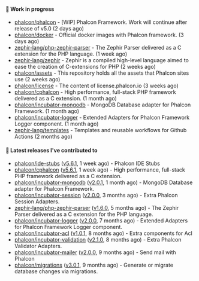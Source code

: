 #### :wrench: Work in progress

- [phalcon/phalcon](https://github.com/phalcon/phalcon) - [WIP] Phalcon Framework. Work will continue after release of v5.0 (2 days ago)
- [phalcon/docker](https://github.com/phalcon/docker) - Official docker images with Phalcon framework. (3 days ago)
- [zephir-lang/php-zephir-parser](https://github.com/zephir-lang/php-zephir-parser) - The Zephir Parser delivered as a C extension for the PHP language. (1 week ago)
- [zephir-lang/zephir](https://github.com/zephir-lang/zephir) - Zephir is a compiled high-level language aimed to ease the creation of C-extensions for PHP (2 weeks ago)
- [phalcon/assets](https://github.com/phalcon/assets) - This repository holds all the assets that Phalcon sites use (2 weeks ago)
- [phalcon/license](https://github.com/phalcon/license) - The content of license.phalcon.io (3 weeks ago)
- [phalcon/cphalcon](https://github.com/phalcon/cphalcon) - High performance, full-stack PHP framework delivered as a C extension. (1 month ago)
- [phalcon/incubator-mongodb](https://github.com/phalcon/incubator-mongodb) - MongoDB Database adapter for Phalcon Framework. (1 month ago)
- [phalcon/incubator-logger](https://github.com/phalcon/incubator-logger) - Extended Adapters for Phalcon Framework Logger component. (1 month ago)
- [zephir-lang/templates](https://github.com/zephir-lang/templates) - Templates and reusable workflows for Github Actions (2 months ago)

#### :pushpin: Latest releases I've contributed to

- [phalcon/ide-stubs](https://github.com/phalcon/ide-stubs) ([v5.6.1](https://github.com/phalcon/ide-stubs/releases/tag/v5.6.1), 1 week ago) - Phalcon IDE Stubs
- [phalcon/cphalcon](https://github.com/phalcon/cphalcon) ([v5.6.1](https://github.com/phalcon/cphalcon/releases/tag/v5.6.1), 1 week ago) - High performance, full-stack PHP framework delivered as a C extension.
- [phalcon/incubator-mongodb](https://github.com/phalcon/incubator-mongodb) ([v2.0.1](https://github.com/phalcon/incubator-mongodb/releases/tag/v2.0.1), 1 month ago) - MongoDB Database adapter for Phalcon Framework.
- [phalcon/incubator-session](https://github.com/phalcon/incubator-session) ([v2.0.0](https://github.com/phalcon/incubator-session/releases/tag/v2.0.0), 3 months ago) - Extra Phalcon Session Adapters.
- [zephir-lang/php-zephir-parser](https://github.com/zephir-lang/php-zephir-parser) ([v1.6.0](https://github.com/zephir-lang/php-zephir-parser/releases/tag/v1.6.0), 5 months ago) - The Zephir Parser delivered as a C extension for the PHP language.
- [phalcon/incubator-logger](https://github.com/phalcon/incubator-logger) ([v2.0.0](https://github.com/phalcon/incubator-logger/releases/tag/v2.0.0), 7 months ago) - Extended Adapters for Phalcon Framework Logger component.
- [phalcon/incubator-acl](https://github.com/phalcon/incubator-acl) ([v1.0.1](https://github.com/phalcon/incubator-acl/releases/tag/v1.0.1), 8 months ago) - Extra components for Acl
- [phalcon/incubator-validation](https://github.com/phalcon/incubator-validation) ([v2.1.0](https://github.com/phalcon/incubator-validation/releases/tag/v2.1.0), 8 months ago) - Extra Phalcon Validator Adapters. 
- [phalcon/incubator-mailer](https://github.com/phalcon/incubator-mailer) ([v2.0.0](https://github.com/phalcon/incubator-mailer/releases/tag/v2.0.0), 9 months ago) - Send mail with Phalcon
- [phalcon/migrations](https://github.com/phalcon/migrations) ([v3.0.1](https://github.com/phalcon/migrations/releases/tag/v3.0.1), 9 months ago) - Generate or migrate database changes via migrations.
